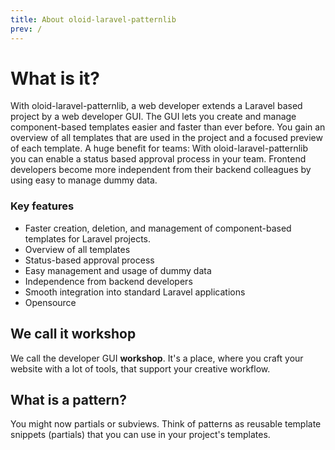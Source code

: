 ```yaml
---
title: About oloid-laravel-patternlib
prev: /
---
```

# What is it?
With oloid-laravel-patternlib, a web developer extends a Laravel based project by a web developer GUI. The GUI lets 
you create and manage component-based templates easier and faster than ever before. You gain an overview of all 
templates that are used in the project and a focused preview of each template. A huge benefit for teams: With 
oloid-laravel-patternlib you can enable a status based approval process in your team. Frontend developers become more 
independent from their backend colleagues by using easy to manage dummy data.

### Key features
* Faster creation, deletion, and management of component-based templates for Laravel projects.
* Overview of all templates
* Status-based approval process
* Easy management and usage of dummy data
* Independence from backend developers
* Smooth integration into standard Laravel applications
* Opensource

## We call it workshop
We call the developer GUI **workshop**. It's a place, where you craft your website with a lot of tools, that support 
your creative workflow.

## What is a pattern?
You might now partials or subviews. Think of patterns as reusable template snippets (partials) that you can use in 
your project's templates.